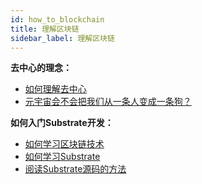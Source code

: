 ```yaml
---
id: how_to_blockchain
title: 理解区块链
sidebar_label: 理解区块链
---
```


**去中心的理念：**

- [如何理解去中心](https://whisperd.tech/post/understand_decentralization/)
- [元宇宙会不会把我们从一条人变成一条狗？](https://whisperd.tech/post/metaverse/)


**如何入门Substrate开发：**

- [如何学习区块链技术](https://whisperd.tech/post/how_to_blockchain/)
- [如何学习Substrate](https://whisperd.tech/post/learn_substrate/)
- [阅读Substrate源码的方法](https://whisperd.tech/post/substrate_read_source_code/)



